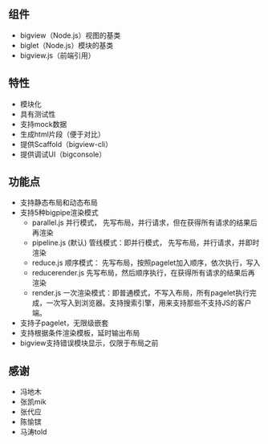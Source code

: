 ## 组件

- bigview（Node.js）视图的基类
- biglet（Node.js）模块的基类
- bigview.js（前端引用）

## 特性

- 模块化
- 具有测试性
- 支持mock数据
- 生成html片段（便于对比）
- 提供Scaffold（bigview-cli）
- 提供调试UI（bigconsole）

## 功能点

- 支持静态布局和动态布局
- 支持5种bigpipe渲染模式
  - parallel.js   并行模式， 先写布局，并行请求，但在获得所有请求的结果后再渲染
  - pipeline.js  (默认) 管线模式：即并行模式， 先写布局，并行请求，并即时渲染
  - reduce.js    顺序模式： 先写布局，按照pagelet加入顺序，依次执行，写入
  - reducerender.js 先写布局，然后顺序执行，在获得所有请求的结果后再渲染
  - render.js 一次渲染模式：即普通模式，不写入布局，所有pagelet执行完成，一次写入到浏览器。支持搜索引擎，用来支持那些不支持JS的客户端。
- 支持子pagelet，无限级嵌套
- 支持根据条件渲染模板，延时输出布局
- bigview支持错误模块显示，仅限于布局之前

## 感谢

- 冯地木
- 张凯mik
- 张代应
- 陈愉镔
- 马涛told
